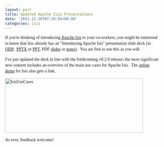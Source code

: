 ```yaml
---
layout: post
title: Updated Apache Isis Presentations
date: '2011-12-16T07:29:56+00:00'
categories: isis
---
```

<p style="font-family: Georgia, 'Times New Roman', 'Bitstream Charter', Times, serif; line-height: 19px; ">If you're thinking of introducing <a title="Apache Isis" href="http://incubator.apache.org/isis" target="_blank" data-mce-href="http://incubator.apache.org/isis">Apache Isis</a> to your co-workers, you might be interested to know that Isis already has an &quot;Introducing Apache Isis&quot; presentation slide deck (in <a href="http://incubator.apache.org/isis/presentations/IntroducingApacheIsis.odp" target="_blank" data-mce-href="http://incubator.apache.org/isis/presentations/IntroducingApacheIsis.odp">ODP</a>,&nbsp;&nbsp;<a href="http://incubator.apache.org/isis/presentations/IntroducingApacheIsis.pptx" target="_blank" data-mce-href="http://incubator.apache.org/isis/presentations/IntroducingApacheIsis.pptx">PPTX</a>&nbsp;or&nbsp;<a href="http://incubator.apache.org/isis/presentations/IntroducingApacheIsis.ppt" target="_blank" data-mce-href="http://incubator.apache.org/isis/presentations/IntroducingApacheIsis.ppt">PPT</a>,&nbsp;PDF <a href="http://incubator.apache.org/isis/presentations/IntroducingApacheIsis-slides.pdf" target="_blank" data-mce-href="http://incubator.apache.org/isis/presentations/IntroducingApacheIsis-slides.pdf">slides</a> or <a href="http://incubator.apache.org/isis/presentations/IntroducingApacheIsis-notes.pdf" target="_blank" data-mce-href="http://incubator.apache.org/isis/presentations/IntroducingApacheIsis-notes.pdf">notes</a>). &nbsp;You are free to use this as you will.</p> 
  <p style="font-family: Georgia, 'Times New Roman', 'Bitstream Charter', Times, serif; line-height: 19px; ">I've just updated the deck in line with the forthcoming v0.2.0 release; the most significant new content includes an overview of the main use cases for Apache Isis. &nbsp;The <a title="Apache Isis Online Demo" href="http://mmyco.co.uk:8180/isis-onlinedemo" target="_blank" data-mce-href="http://mmyco.co.uk:8180/isis-onlinedemo">online demo</a> for Isis also gets a link.</p> 
  <p style="font-family: Georgia, 'Times New Roman', 'Bitstream Charter', Times, serif; line-height: 19px; "><a href="http://danhaywood.files.wordpress.com/2011/12/isisusecases.png" data-mce-href="http://danhaywood.files.wordpress.com/2011/12/isisusecases.png"><img class=" wp-image-853 alignnone" title="IsisUseCases" src="http://danhaywood.files.wordpress.com/2011/12/isisusecases.png?w=300" width="450" height="177" data-mce-src="http://danhaywood.files.wordpress.com/2011/12/isisusecases.png?w=300" style="border-top-width: 0px; border-right-width: 0px; border-bottom-width: 0px; border-left-width: 0px; border-style: initial; border-color: initial; " /></a></p> 
  <p style="font-family: Georgia, 'Times New Roman', 'Bitstream Charter', Times, serif; line-height: 19px; ">As ever, feedback welcome!</p>
